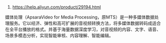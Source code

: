 1. https://help.aliyun.com/product/29194.html

媒体处理（ApsaraVideo for Media Processing，原MTS）是一种多媒体数据处理服务。它以经济、弹性和高可扩展的音视频转换方法，将多媒体数据转码成适合在全平台播放的格式。并基于海量数据深度学习，对音视频的内容、文字、语音、场景多模态分析，实现智能审核、内容理解、智能编辑。